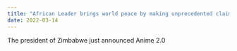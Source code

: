 ```yaml
---
title: "African Leader brings world peace by making unprecedented claim"
date: 2022-03-14
---
```

The president of Zimbabwe just announced Anime 2.0
